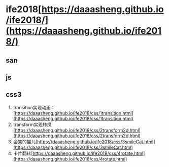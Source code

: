 # ife2018[https://daaasheng.github.io/ife2018/](https://daaasheng.github.io/ife2018/)

## san

## js

## css3

1. transition实现动画：[https://daaasheng.github.io/ife2018/css/1transition.html](https://daaasheng.github.io/ife2018/css/1transition.html)
2. transform实现转换[https://daaasheng.github.io/ife2018/css/2transform2d.html](https://daaasheng.github.io/ife2018/css/2transform2d.html)
3. 会笑的猫儿[https://daaasheng.github.io/ife2018/css/3smileCat.html](https://daaasheng.github.io/ife2018/css/3smileCat.html)
4. 卡片翻转[https://daaasheng.github.io/ife2018/css/4rotate.html](https://daaasheng.github.io/ife2018/css/4rotate.html)